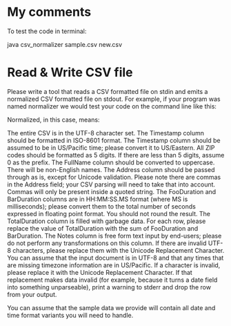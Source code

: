 # My comments

To test the code in terminal:

java csv_normalizer sample.csv new.csv



# Read & Write CSV file


Please write a tool that reads a CSV formatted file on stdin and emits a normalized CSV formatted file on stdout. For example, if your program was named normalizer we would test your code on the command line like this:

Normalized, in this case, means:

The entire CSV is in the UTF-8 character set.
The Timestamp column should be formatted in ISO-8601 format.
The Timestamp column should be assumed to be in US/Pacific time; please convert it to US/Eastern.
All ZIP codes should be formatted as 5 digits. If there are less than 5 digits, assume 0 as the prefix.
The FullName column should be converted to uppercase. There will be non-English names.
The Address column should be passed through as is, except for Unicode validation. Please note there are commas in the Address field; your CSV parsing will need to take that into account. Commas will only be present inside a quoted string.
The FooDuration and BarDuration columns are in HH:MM:SS.MS format (where MS is milliseconds); please convert them to the total number of seconds expressed in floating point format. You should not round the result.
The TotalDuration column is filled with garbage data. For each row, please replace the value of TotalDuration with the sum of FooDuration and BarDuration.
The Notes column is free form text input by end-users; please do not perform any transformations on this column. If there are invalid UTF-8 characters, please replace them with the Unicode Replacement Character.
You can assume that the input document is in UTF-8 and that any times that are missing timezone information are in US/Pacific. If a character is invalid, please replace it with the Unicode Replacement Character. If that replacement makes data invalid (for example, because it turns a date field into something unparseable), print a warning to stderr and drop the row from your output.

You can assume that the sample data we provide will contain all date and time format variants you will need to handle.
